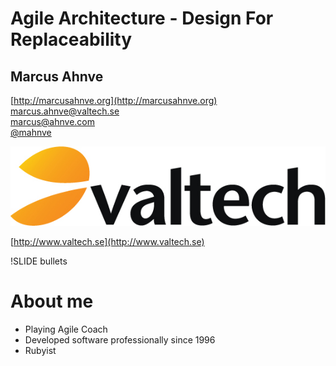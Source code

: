 <!SLIDE center>

Agile Architecture - Design For Replaceability
==============================================

## Marcus Ahnve
[http://marcusahnve.org](http://marcusahnve.org)  
[marcus.ahnve@valtech.se](mailto:marcus.ahnve@valtech.se)  
[marcus@ahnve.com](mailto:marcus@ahnve.com)  
[@mahnve](http://www.twitter.com/mahnve)  

![Valtech](valtech_logo.jpg)

[http://www.valtech.se](http://www.valtech.se)

!SLIDE bullets

# About me 

* Playing Agile Coach
* Developed software professionally since 1996
* Rubyist
